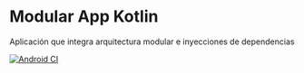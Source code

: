# Modular App Kotlin
Aplicación que integra arquitectura modular e inyecciones de dependencias

[![Android CI](https://github.com/SaulUrrea/Modular-App-Kotlin/actions/workflows/android.yml/badge.svg?branch=main)](https://github.com/SaulUrrea/Modular-App-Kotlin/actions/workflows/android.yml)

